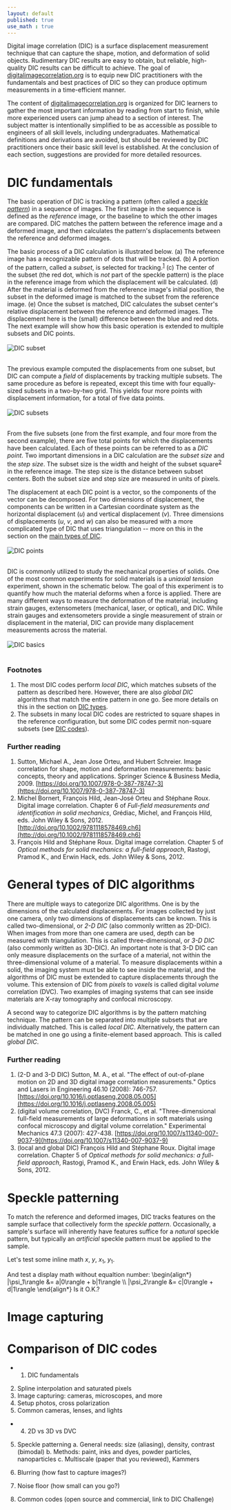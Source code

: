 ```yaml
---
layout: default
published: true
use_math : true
---
```


Digital image correlation (DIC) is a surface displacement measurement technique that can capture the shape, motion, and deformation of solid objects. Rudimentary DIC results are easy to obtain, but reliable, high-quality DIC results can be difficult to achieve. The goal of [digitalimagecorrelation.org](http://digitalimagecorrelation.org/) is to equip new DIC practitioners with the fundamentals and best practices of DIC so they can produce optimum measurements in a time-efficient manner. 

The content of [digitalimagecorrelation.org](http://digitalimagecorrelation.org/) is organized for DIC learners to gather the most important information by reading from start to finish, while more experienced users can jump ahead to a section of interest. The subject matter is intentionally simplified to be as accessible as possible to engineers of all skill levels, including undergraduates. Mathematical definitions and derivations are avoided, but should be reviewed by DIC practitioners once their basic skill level is established. At the conclusion of each section, suggestions are provided for more detailed resources.

<a name="fundamentals"></a>
# DIC fundamentals
The basic operation of DIC is tracking a pattern (often called a [_speckle pattern_](#patterning)) in a sequence of images. The first image in the sequence is defined as the _reference_ image, or the baseline to which the other images are compared. DIC matches the pattern between the reference image and a deformed image, and then calculates the pattern's displacements between the reference and deformed images.

The basic process of a DIC calculation is illustrated below.
(a) The reference image has a recognizable pattern of dots that will be tracked.
(b) A portion of the pattern, called a _subset_, is selected for tracking.<sup>[1](#footnotes-fundamentals)</sup>
(c) The center of the subset (the red dot, which is _not_ part of the speckle pattern) is the place in the reference image from which the displacement will be calculated.
(d) After the material is deformed from the reference image's initial position, the subset in the deformed image is matched to the subset from the reference image. 
(e) Once the subset is matched, DIC calculates the subset center's relative displacement between the reference and deformed images. The displacement here is the (small) difference between the blue and red dots. The next example will show how this basic operation is extended to multiple subsets and DIC points. 
<br /><br />![DIC subset]({{site.baseurl}}/assets/img/DICsubset-01.png)<br /><br />

The previous example computed the displacements from one subset, but DIC can compute a _field_ of displacements by tracking multiple subsets. The same procedure as before is repeated, except this time with four equally-sized subsets in a two-by-two grid. This yields four more points with displacement information, for a total of five data points.
<br /><br />![DIC subsets]({{site.baseurl}}/assets/img/DICsubsets-01.png)<br /><br />

From the five subsets (one from the first example, and four more from the second example), there are five total points for which the displacements have been calculated. Each of these points can be referred to as a _DIC point_. Two important dimensions in a DIC calculation are the _subset size_ and the _step size_. The subset size is the width and height of the subset square<sup>[2](#footnotes-fundamentals)</sup> in the reference image. The step size is the distance between subset centers. Both the subset size and step size are measured in units of pixels.

The displacement at each DIC point is a vector, so the components of the vector can be decomposed. For two dimensions of displacement, the components can be written in a Cartesian coordinate system as the horizontal displacement (_u_) and vertical displacement (_v_). Three dimensions of displacements (_u_, _v_, and _w_) can also be measured with a more complicated type of DIC that uses triangulation -- more on this in the section on the [main types of DIC](#DICtypes).
<br /><br />![DIC points]({{site.baseurl}}/assets/img/DICfivepoints-01.png)<br /><br />

DIC is commonly utilized to study the mechanical properties of solids. One of the most common experiments for solid materials is a _uniaxial tension_ experiment, shown in the schematic below. The goal of this experiment is to quantify how much the material deforms when a force is applied. There are many different ways to measure the deformation of the material, including strain gauges, extensometers (mechanical, laser, or optical), and DIC. While strain gauges and extensometers provide a single measurement of strain or displacement in the material, DIC can provide many displacement measurements across the material. 
<br /><br />![DIC basics]({{site.baseurl}}/assets/img/DICbasics-01.png)<br /><br />

<a name="footnotes-fundamentals"></a>
### Footnotes
1. The most DIC codes perform _local DIC_, which matches subsets of the pattern as described here. However, there are also _global DIC_ algorithms that match the entire pattern in one go. See more details on this in the section on [DIC types](#DICtypes).
2. The subsets in many local DIC codes are restricted to square shapes in the reference configuration, but some DIC codes permit non-square subsets (see [DIC codes](#DICcodes)).

### Further reading
1. Sutton, Michael A., Jean Jose Orteu, and Hubert Schreier. Image correlation for shape, motion and deformation measurements: basic concepts, theory and applications. Springer Science & Business Media, 2009. [https://doi.org/10.1007/978-0-387-78747-3](https://doi.org/10.1007/978-0-387-78747-3)
1. Michel Bornert, François Hild, Jean-José Orteu and Stéphane Roux. Digital image correlation. Chapter 6 of _Full-field measurements and identification in solid mechanics_, Grédiac, Michel, and François Hild, eds. John Wiley & Sons, 2012. [http://doi.org/10.1002/9781118578469.ch6](http://doi.org/10.1002/9781118578469.ch6)
1. François Hild and Stéphane Roux. Digital image correlation. Chapter 5 of  _Optical methods for solid mechanics: a full-field approach_, Rastogi, Pramod K., and Erwin Hack, eds. John Wiley & Sons, 2012.

<a name="DICtypes"></a>
# General types of DIC algorithms
There are multiple ways to categorize DIC algorithms. One is by the dimensions of the calculated displacements. For images collected by just one camera, only two dimensions of displacements can be known. This is called two-dimensional, or _2-D DIC_ (also commonly written as 2D-DIC). When images from more than one camera are used, depth can be measured with triangulation. This is called three-dimensional, or _3-D DIC_ (also commonly written as 3D-DIC). An important note is that 3-D DIC can only measure displacements on the surface of a material, not within the three-dimensional volume of a material. To measure displacements within a solid, the imaging system must be able to see inside the material, and the algorithms of DIC must be extended to capture displacements through the volume. This extension of DIC from _pixels_ to _voxels_ is called digital _volume_ correlation (DVC). Two examples of imaging systems that can see inside materials are X-ray tomography and confocal microscopy.

A second way to categorize DIC algorithms is by the pattern matching technique. The pattern can be separated into multiple subsets that are individually matched. This is called _local DIC_. Alternatively, the pattern can be matched in one go using a finite-element based approach. This is called _global DIC_. 

### Further reading
1. (2-D and 3-D DIC) Sutton, M. A., et al. "The effect of out-of-plane motion on 2D and 3D digital image correlation measurements." Optics and Lasers in Engineering 46.10 (2008): 746-757. [https://doi.org/10.1016/j.optlaseng.2008.05.005](https://doi.org/10.1016/j.optlaseng.2008.05.005)
1. (digital volume correlation, DVC) Franck, C., et al. "Three-dimensional full-field measurements of large deformations in soft materials using confocal microscopy and digital volume correlation." Experimental Mechanics 47.3 (2007): 427-438. [https://doi.org/10.1007/s11340-007-9037-9](https://doi.org/10.1007/s11340-007-9037-9)
1. (local and global DIC) François Hild and Stéphane Roux. Digital image correlation. Chapter 5 of  _Optical methods for solid mechanics: a full-field approach_, Rastogi, Pramod K., and Erwin Hack, eds. John Wiley & Sons, 2012. 

<a name="patterning"></a>
# Speckle patterning

To match the reference and deformed images, DIC tracks features on the sample surface that collectively form the _speckle pattern_. Occasionally, a sample's surface will inherently have features suffice for a _natural_ speckle pattern, but typically an _artificial_ speckle pattern must be applied to the sample. 

Let's test some inline math $x$, $y$, $x_1$, $y_1$.

And test a display math without equaltion number:
\begin{align\*}
    |\psi_1\rangle &= a|0\rangle + b|1\rangle \\\\
    |\psi_2\rangle &= c|0\rangle + d|1\rangle
\end{align\*}
Is it O.K.?

<a name="imaging"></a>
# Image capturing

<a name="DICcodes"></a>
# Comparison of DIC codes


+ 1.	DIC fundamentals
2.	Spline interpolation and saturated pixels
3.	Image capturing: cameras, microscopes, and more
6.	Setup photos, cross polarization
7.	Common cameras, lenses, and lights
+ 4.	2D vs 3D vs DVC
5.	Speckle patterning
	a.	General needs: size (aliasing), density, contrast (bimodal)
	b.	Methods: paint, inks and dyes, powder particles, nanoparticles
	c.	Multiscale (paper that you reviewed), Kammers

8.	Blurring (how fast to capture images?)
9.	Noise floor (how small can you go?)
10.	Common codes (open source and commercial, link to DIC Challenge)

